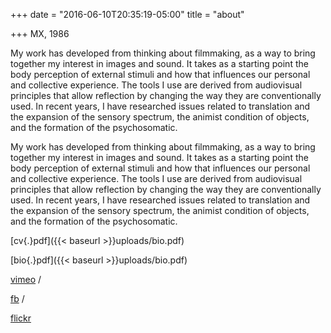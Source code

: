 +++
date = "2016-06-10T20:35:19-05:00"
title = "about"

+++
MX, 1986

My work has developed from thinking about filmmaking, as a way to bring together my interest in images and sound. It takes as a starting point the body perception of external stimuli and how that influences our personal and collective experience. The tools I use are derived from audiovisual principles that allow reflection by changing the way they are conventionally used. In recent years, I have researched issues related to translation and the expansion of the sensory spectrum, the animist condition of objects, and the formation of the psychosomatic.
<p class="english">My work has developed from thinking about filmmaking, as a way to bring together my interest in images and sound. It takes as a starting point the body perception of external stimuli and how that influences our personal and collective experience. The tools I use are derived from audiovisual principles that allow reflection by changing the way they are conventionally used. In recent years, I have researched issues related to translation and the expansion of the sensory spectrum, the animist condition of objects, and the formation of the psychosomatic.</p>

[cv{.}pdf]({{< baseurl >}}uploads/bio.pdf)

[bio{.}pdf]({{< baseurl >}}uploads/bio.pdf)

<script type="text/javascript" language="javascript">for(coded="4kZyH4yk@UACh.Dio",key="Q7tSUgD4n9IheaoBLW6yFsvOrZRYMlHkmb3wipTCG5P10qKfujXxc8ANdJVz2E",shift=coded.length,link="",i=0;i<coded.length;i++)-1==key.indexOf(coded.charAt(i))?(ltr=coded.charAt(i),link+=ltr):(ltr=(key.indexOf(coded.charAt(i))-shift+key.length)%key.length,link+=key.charAt(ltr));document.write("<a href='mailto:"+link+"'>"+link+"</a>");</script>

<a href="https://vimeo.com/juanpablovillegas">vimeo</a> /

<a href="https://www.facebook.com/juan.p.villegas.96">fb</a> /

<a href="">flickr</a>